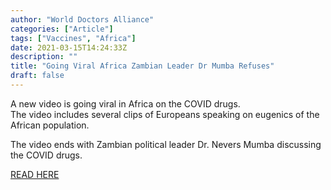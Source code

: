 ```yaml
---
author: "World Doctors Alliance"
categories: ["Article"]
tags: ["Vaccines", "Africa"]
date: 2021-03-15T14:24:33Z
description: ""
title: "Going Viral Africa Zambian Leader Dr Mumba Refuses"
draft: false
---
```


A new video is going viral in Africa on the COVID drugs.  
The video includes several clips of Europeans speaking on eugenics of the African population.  

The video ends with Zambian political leader Dr. Nevers Mumba discussing the COVID drugs.  

[READ HERE](https://www.thegatewaypundit.com/2021/03/going-viral-africa-zambian-leader-dr-mumba-refuses-covid-vaccine-discovering-vaccine-bottles-marked-not-use-eu-usa/)